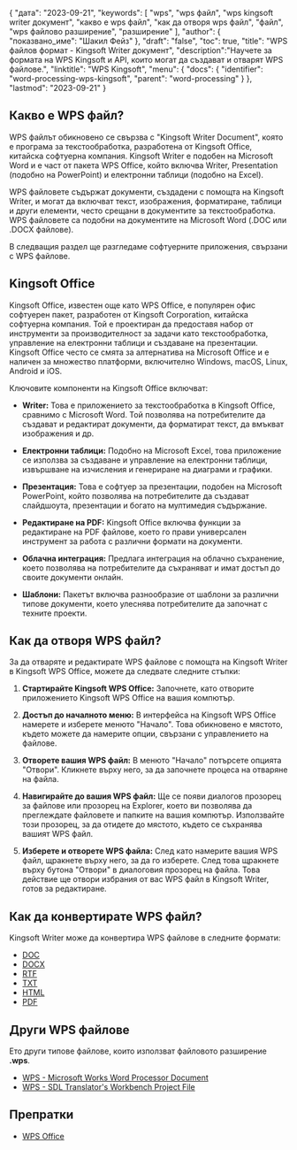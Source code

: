{
"дата": "2023-09-21",
  "keywords": [
"wps",
"wps файл",
"wps kingsoft writer документ",
"какво е wps файл",
"как да отворя wps файл",
"файл",
"wps файлово разширение",
"разширение"
],
  "author": {
"показвано_име": "Шакил Фейз"
},
"draft": "false",
"toc": true,
"title": "WPS файлов формат - Kingsoft Writer документ",
  "description":"Научете за формата на WPS Kingsoft и API, които могат да създават и отварят WPS файлове.",
  "linktitle": "WPS Kingsoft",
  "menu": {
    "docs": {
      "identifier": "word-processing-wps-kingsoft",
      "parent": "word-processing"
}
},
"lastmod": "2023-09-21"
}

## Какво е WPS файл?

WPS файлът обикновено се свързва с "Kingsoft Writer Document", която е програма за текстообработка, разработена от Kingsoft Office, китайска софтуерна компания. Kingsoft Writer е подобен на Microsoft Word и е част от пакета WPS Office, който включва Writer, Presentation (подобно на PowerPoint) и електронни таблици (подобно на Excel).

WPS файловете съдържат документи, създадени с помощта на Kingsoft Writer, и могат да включват текст, изображения, форматиране, таблици и други елементи, често срещани в документите за текстообработка. WPS файловете са подобни на документите на Microsoft Word (.DOC или .DOCX файлове).

В следващия раздел ще разгледаме софтуерните приложения, свързани с WPS файлове.

## Kingsoft Office

Kingsoft Office, известен още като WPS Office, е популярен офис софтуерен пакет, разработен от Kingsoft Corporation, китайска софтуерна компания. Той е проектиран да предоставя набор от инструменти за производителност за задачи като текстообработка, управление на електронни таблици и създаване на презентации. Kingsoft Office често се смята за алтернатива на Microsoft Office и е наличен за множество платформи, включително Windows, macOS, Linux, Android и iOS.

Ключовите компоненти на Kingsoft Office включват:

- **Writer:** Това е приложението за текстообработка в Kingsoft Office, сравнимо с Microsoft Word. Той позволява на потребителите да създават и редактират документи, да форматират текст, да вмъкват изображения и др.

- **Електронни таблици:** Подобно на Microsoft Excel, това приложение се използва за създаване и управление на електронни таблици, извършване на изчисления и генериране на диаграми и графики.

- **Презентация:** Това е софтуер за презентации, подобен на Microsoft PowerPoint, който позволява на потребителите да създават слайдшоута, презентации и богато на мултимедия съдържание.

- **Редактиране на PDF:** Kingsoft Office включва функции за редактиране на PDF файлове, което го прави универсален инструмент за работа с различни формати на документи.

- **Облачна интеграция:** Предлага интеграция на облачно съхранение, което позволява на потребителите да съхраняват и имат достъп до своите документи онлайн.

- **Шаблони:** Пакетът включва разнообразие от шаблони за различни типове документи, което улеснява потребителите да започнат с техните проекти.

## Как да отворя WPS файл?

За да отваряте и редактирате WPS файлове с помощта на Kingsoft Writer в Kingsoft WPS Office, можете да следвате следните стъпки:

1. **Стартирайте Kingsoft WPS Office:** Започнете, като отворите приложението Kingsoft WPS Office на вашия компютър.

2. **Достъп до началното меню:** В интерфейса на Kingsoft WPS Office намерете и изберете менюто "Начало". Това обикновено е мястото, където можете да намерите опции, свързани с управлението на файлове.

3. **Отворете вашия WPS файл:** В менюто "Начало" потърсете опцията "Отвори". Кликнете върху него, за да започнете процеса на отваряне на файла.

4. **Навигирайте до вашия WPS файл:** Ще се появи диалогов прозорец за файлове или прозорец на Explorer, което ви позволява да преглеждате файловете и папките на вашия компютър. Използвайте този прозорец, за да отидете до мястото, където се съхранява вашият WPS файл.

5. **Изберете и отворете WPS файла:** След като намерите вашия WPS файл, щракнете върху него, за да го изберете. След това щракнете върху бутона "Отвори" в диалоговия прозорец на файла. Това действие ще отвори избрания от вас WPS файл в Kingsoft Writer, готов за редактиране.

## Как да конвертирате WPS файл?

Kingsoft Writer може да конвертира WPS файлове в следните формати:

- [DOC](/bg/текстообработка/doc/)
- [DOCX](/bg/текстообработка/docx/)
- [RTF](/bg/текстообработка/rtf/)
- [TXT](/bg/текстообработка/txt/)
- [HTML](/bg/web/html/)
- [PDF](/bg/pdf/)

## Други WPS файлове

Ето други типове файлове, които използват файловото разширение **.wps**.

- [WPS - Microsoft Works Word Processor Document](/bg/word-processing/wps/)
- [WPS - SDL Translator's Workbench Project File](/bg/settings/wps/)

## Препратки
* [WPS Office](https://en.wikipedia.org/wiki/WPS_Office)
